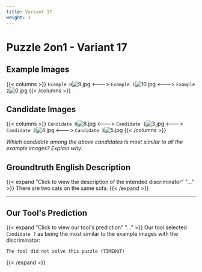 ```yaml
---
title: Variant 17
weight: 3
---
```


# Puzzle 2on1 - Variant 17

## Example Images
{{< columns >}}
`Example 0`![9.jpg](/natscene_data/images/9.jpg)
<--->
`Example 1`![10.jpg](/natscene_data/images/10.jpg)
<--->
`Example 2`![0.jpg](/natscene_data/images/0.jpg)
{{< /columns >}}

## Candidate Images
{{< columns >}}
`Candidate 0`![8.jpg](/natscene_data/images/8.jpg)
<--->
`Candidate 1`![3.jpg](/natscene_data/images/3.jpg)
<--->
`Candidate 2`![4.jpg](/natscene_data/images/4.jpg)
<--->
`Candidate 3`![5.jpg](/natscene_data/images/5.jpg)
{{< /columns >}}

*Which candidate among the above candidates is most similar to all the example images? Explain why.*

## Groundtruth English Description

{{< expand "Click to view the description of the intended discriminator" "..." >}}
There are two cats on the same sofa.
{{< /expand >}}

---



## Our Tool's Prediction

{{< expand "Click to view our tool's prediction" "..." >}}
Our tool selected `Candidate ?` as being the most similar to the example images with the discriminator:
```plaintext
The tool did not solve this puzzle (TIMEOUT)
```
{{< /expand >}}

